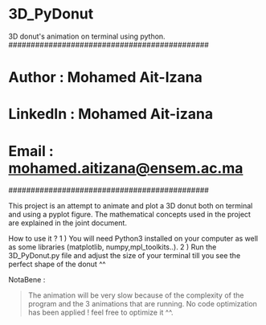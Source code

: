 # 3D_PyDonut
3D donut's animation on terminal using python.
#############################################
#  Author : Mohamed Ait-Izana               #
#  LinkedIn : Mohamed Ait-izana             #
#  Email : mohamed.aitizana@ensem.ac.ma     #
#############################################

This project is an attempt to animate and plot a 3D donut both on terminal and using a pyplot figure.
The mathematical concepts used in the project are explained in the joint document.

How to use it ?
1 ) You will need Python3 installed on your computer as well as some libraries (matplotlib, numpy,mpl_toolkits..).
2 ) Run the 3D_PyDonut.py file and adjust the size of your terminal till you see the perfect shape of the donut ^^

NotaBene : 
> The animation will be very slow because of the complexity of the program and the 3 animations that are running.
> No code optimization has been applied ! feel free to optimize it ^^.
